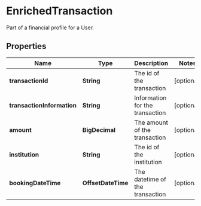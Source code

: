 

# EnrichedTransaction

Part of a financial profile for a User.

## Properties

Name | Type | Description | Notes
------------ | ------------- | ------------- | -------------
**transactionId** | **String** | The id of the transaction |  [optional]
**transactionInformation** | **String** | Information for the transaction |  [optional]
**amount** | **BigDecimal** | The amount of the transaction |  [optional]
**institution** | **String** | The id of the institution |  [optional]
**bookingDateTime** | **OffsetDateTime** | The datetime of the transaction |  [optional]



